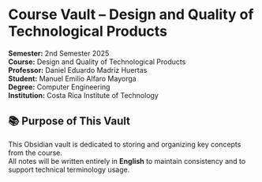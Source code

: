 # Course Vault – Design and Quality of Technological Products

**Semester:** 2nd Semester 2025  
**Course:** Design and Quality of Technological Products  
**Professor:** Daniel Eduardo Madriz Huertas  
**Student:** Manuel Emilio Alfaro Mayorga  
**Degree:** Computer Engineering  
**Institution:** Costa Rica Institute of Technology

## 📚 Purpose of This Vault

This Obsidian vault is dedicated to storing and organizing key concepts from the course.  
All notes will be written entirely in **English** to maintain consistency and to support technical terminology usage.